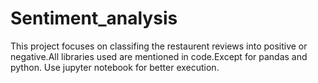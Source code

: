 # Sentiment_analysis
This project focuses on classifing the restaurent reviews into positive or negative.All libraries used are mentioned in code.Except for pandas and python.
Use jupyter notebook for better execution.
